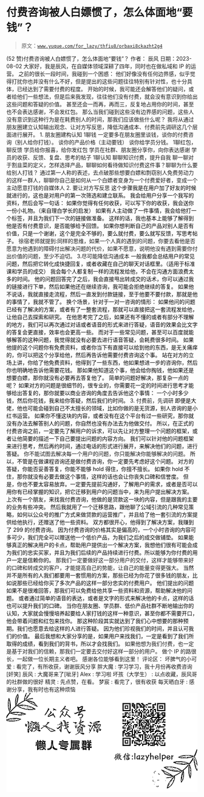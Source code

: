 # 付费咨询被人白嫖惯了，怎么体面地“要钱”？

> 原文：[`www.yuque.com/for_lazy/thfiu8/orbaxi8ckazht2g4`](https://www.yuque.com/for_lazy/thfiu8/orbaxi8ckazht2g4)

<ne-h2 id="cb3f1d1e" data-lake-id="cb3f1d1e"><ne-heading-ext><ne-heading-anchor></ne-heading-anchor><ne-heading-fold></ne-heading-fold></ne-heading-ext><ne-heading-content><ne-text id="u16b19be8">(52 赞)付费咨询被人白嫖惯了，怎么体面地“要钱”？</ne-text></ne-heading-content></ne-h2> <ne-p id="u64e3ffaf" data-lake-id="u64e3ffaf"><ne-text id="u28d24c51">作者： 辰风</ne-text></ne-p> <ne-p id="u0afbfd09" data-lake-id="u0afbfd09"><ne-text id="uf6e16574">日期：2023-08-02</ne-text></ne-p> <ne-p id="uf62cc9b7" data-lake-id="uf62cc9b7"><ne-text id="ue5894362">大家好，我是辰风，在自媒体领域深耕了四年，同时也在做私域和 IP 的运营。</ne-text></ne-p> <ne-p id="ued483996" data-lake-id="ued483996"><ne-text id="u27ce401e">之前的很长一段时间，我碰到一个困惑：</ne-text></ne-p> <ne-quote id="u9f4e3793" data-lake-id="u9f4e3793"><ne-p id="u370dbd14" data-lake-id="u370dbd14"><ne-text id="u6c72bc71">他们好像没有任何边界感，似乎觉得打扰你也并没有什么不好，但是提出的这些问题往往特别有针对性，也十分具体，已经达到了需要付费的程度。</ne-text></ne-p> <ne-p id="u518100a8" data-lake-id="u518100a8"><ne-text id="u4723005e">开始的时候，我可能还会解答他们的疑问，或者给他们一些想法，但是后来我发现，往往他们没有付费，就会没有意识到你给出这些问题和答疑的价值。</ne-text></ne-p> <ne-p id="uca7aa768" data-lake-id="uca7aa768"><ne-text id="ue0dc76c4">甚至还会一而再，再而三，反复地占用你的时间，甚至也不会表达感谢，不会发红包。</ne-text></ne-p> <ne-p id="u5458cdad" data-lake-id="u5458cdad"><ne-text id="u3cfb4f58" ne-bold="true">那么当我们碰到这些没有边界感的问题，这些人没有意识到这种行为是在耗费别人的时间，那我们应该做些什么呢？</ne-text></ne-p> <ne-p id="u7450e006" data-lake-id="u7450e006"><ne-text id="ubc44e1c9">我将从通过朋友圈建立认知输出观念、让对方写反思，降低沟通成本、付费前先调研这几个层面进行展开。</ne-text></ne-p> <ne-p id="uc7f662f7" data-lake-id="uc7f662f7"><ne-text id="u6bec7084" ne-bold="true">1. 朋友圈建构认知</ne-text></ne-p> <ne-oli index-type="0"><ne-oli-i>1</ne-oli-i><ne-oli-c class="ne-oli-content" id="ufa6d8502" data-lake-id="ufa6d8502"><ne-text id="u3ae5ac6e">聊钱</ne-text></ne-oli-c></ne-oli> <ne-p id="u5a3867c3" data-lake-id="u5a3867c3"><ne-text id="ude9d7e6d">一定要多在朋友圈里谈钱，谈你的付费咨询（别人给你打钱）。</ne-text></ne-p> <ne-p id="u65a7bd38" data-lake-id="u65a7bd38"><ne-text id="u4ee30e78">谈你的产品价格（主动要钱）</ne-text></ne-p> <ne-p id="u7b4c878a" data-lake-id="u7b4c878a"><ne-text id="u8a221d40">谈你给学员分钱。</ne-text></ne-p> <ne-oli index-type="0"><ne-oli-i>1</ne-oli-i><ne-oli-c class="ne-oli-content" id="ub9cd0ed3" data-lake-id="ub9cd0ed3"><ne-text id="ud0565f4f">聊红包，聊反馈</ne-text></ne-oli-c></ne-oli> <ne-p id="ua42fa9c6" data-lake-id="ua42fa9c6"><ne-text id="u90a0c30f">学员给你报喜，给你发红包</ne-text></ne-p> <ne-p id="ud8f1767f" data-lake-id="ud8f1767f"><ne-text id="u285b76d3">学员在社群、朋友圈分享你，向你表达感谢</ne-text></ne-p> <ne-p id="u9a0c46ad" data-lake-id="u9a0c46ad"><ne-text id="u7422261f">学员的收获、反馈、复盘、思考的帖子</ne-text></ne-p> <ne-oli index-type="0"><ne-oli-i>1</ne-oli-i><ne-oli-c class="ne-oli-content" id="uf2d5d088" data-lake-id="uf2d5d088"><ne-text id="u6da6dfbe">聊认知</ne-text></ne-oli-c></ne-oli> <ne-p id="u83514a72" data-lake-id="u83514a72"><ne-text id="u6d1e649c">聊聊知识付费，提升自我</ne-text></ne-p> <ne-p id="u0ff07f22" data-lake-id="u0ff07f22"><ne-text id="ucd7d3867">聊一聊对于割韭菜的定义，怎样选择产品，聊聊如何看待做知识付费这件事？聊聊为什么要给别人打钱？</ne-text></ne-p> <ne-p id="uf16f797f" data-lake-id="uf16f797f"><ne-text id="u40d15e99">通过第一人称的表述，去点破那些想要白嫖和剽窃别人免费劳动力的这样一群人，聊聊你自己是如何从一个白嫖者变身为一个付费爱好者，变成一个主动愿意打钱的自媒体人</ne-text></ne-p> <ne-p id="u59c7fe88" data-lake-id="u59c7fe88"><ne-text id="u84d9999d" ne-bold="true">2. 要让对方写反思</ne-text></ne-p> <ne-p id="u5c0271f0" data-lake-id="u5c0271f0"><ne-text id="uef7af4cf" style="color: rgb(0, 0, 0);">这个步骤我是在用户加了好友的时候就进行的，这也是对用户的第一次筛选和建立联系。</ne-text></ne-p> <ne-p id="u9941f58f" data-lake-id="u9941f58f"><ne-text id="ud218a988" style="color: rgb(0, 0, 0);">我会给用户分享一个我写的资料，然后会写一句话：</ne-text></ne-p> <ne-p id="u6dcb588b" data-lake-id="u6dcb588b"><ne-text id="ucf389944" style="color: rgb(0, 0, 0);">如果你觉得有任何收获，可以写下你的收获，我会送你一份小礼物。（来自理白学长的启发）</ne-text></ne-p> <ne-p id="u5fe4005d" data-lake-id="u5fe4005d"><ne-text id="ua40731b0" style="color: rgb(0, 0, 0);">如果有人主动做了一件事情，我会给他打一个标签，并且为我们下一次的链接做准备。</ne-text></ne-p> <ne-p id="uc5bef123" data-lake-id="uc5bef123"><ne-text id="u8a90424f" style="color: rgb(0, 0, 0);">这样的话，我也基本上能够了解得到他是否有付费意识，是否能够给予回馈。</ne-text></ne-p> <ne-p id="u729a350e" data-lake-id="u729a350e"><ne-text id="ua7d0ac27" style="color: rgb(0, 0, 0);">如果你想判断自己的产品对别人是否有价值，只是一个谢谢，这个是完全不够的，要么就付费，要么就写反馈，写思考帖子。</ne-text></ne-p> <ne-p id="u646845f5" data-lake-id="u646845f5"><ne-text id="u6e2be536" ne-bold="true">徐宿老师就提到:同样的思维，如果一个人真的遇到的问题，你要去看他是否愿意为他遇到的障碍付出解决问题的代价，如果不愿意，说明他没有遇到需要你付出价值的问题，至少不迫切。</ne-text></ne-p> <ne-p id="u0b5a7788" data-lake-id="u0b5a7788"><ne-text id="uf99b638d" ne-bold="true">3.尽可能降低沟通成本</ne-text></ne-p> <ne-p id="uda897a92" data-lake-id="uda897a92"><ne-text id="u66e483ed" style="color: rgb(0, 0, 0);">一般我都会总结用户的常见问题，然后把它转化成快捷回复，或者收藏在自己的聊天对话框里。（适用于标准课和学员的成交）</ne-text></ne-p> <ne-p id="ua965a5b7" data-lake-id="ua965a5b7"><ne-text id="u00bf367d" style="color: rgb(0, 0, 0);">我会每个人都复制一样的流程发给他，不会在沟通方面浪费太多的时间。</ne-text></ne-p> <ne-p id="udd08dc81" data-lake-id="udd08dc81"><ne-text id="u29ce14cb" style="color: rgb(0, 0, 0);">他的问题回答完了之后，我会直接甩出转成交的话术，你可以通过我的链接进行下单，然后如果他还在继续咨询，我可能会拒绝继续的答复。</ne-text></ne-p> <ne-p id="u3c30228a" data-lake-id="u3c30228a"><ne-text id="uecef5107" style="color: rgb(0, 0, 0);">如果他不说话，我就直接走流程，然后一直发到付款链接，至于他要不要付款，那就是他的事情了，我就不管了。</ne-text></ne-p> <ne-p id="uda2a045f" data-lake-id="uda2a045f"><ne-text id="ue192387c" style="color: rgb(0, 0, 0);">换个场景，针对于一对一咨询的情形：</ne-text></ne-p> <ne-p id="uf8a85679" data-lake-id="uf8a85679"><ne-text id="u4236135b" style="color: rgb(0, 0, 0);">如果他问的问题已经有了解决的方案，或者有了一整套流程，那就可以直接把这一套流程发给他，让他自己去探索和研究。</ne-text></ne-p> <ne-p id="u5106dfc4" data-lake-id="u5106dfc4"><ne-text id="u1c394d94" style="color: rgb(0, 0, 0);">在他思考完了之后，如果还有不懂的或者有部分不理解的地方，我们可以再次通过对话或者语音的形式来进行答疑，语音的效果会比文字的答复会更直接，效率也会更高一些。</ne-text></ne-p> <ne-p id="uccd2097c" data-lake-id="uccd2097c"><ne-text id="u372c86e5" style="color: rgb(0, 0, 0);">而对于一些常见问题，甚至可以百度就能够解答的这种问题，我觉得就没有必要去进行语音答疑，会耗费很多时间。</ne-text></ne-p> <ne-p id="u8c986ad2" data-lake-id="u8c986ad2"><ne-text id="u35cedb11" style="color: rgb(0, 0, 0);">如果他提的这个问题你有免费资料，或者你当下有直接可以给到他的东西，是无关痛痒的，你可以把这个分享给他，然后再告诉他需要付费咨询这个事。</ne-text></ne-p> <ne-p id="u0dae8d44" data-lake-id="u0dae8d44"><ne-text id="u8142d80d" style="color: rgb(0, 0, 0);">站在对方的立场上讲，你给了他免费资料，他得到了一些东西，他如果想进一步的咨询你，然后你也明确地告诉他需要花钱。</ne-text></ne-p> <ne-p id="u7c222016" data-lake-id="u7c222016"><ne-text id="u3b573d12" style="color: rgb(0, 0, 0);">那如果他知道这个事，他会给你掏钱，他如果还是想要白嫖，那你就没有必要再去答复他了。</ne-text></ne-p> <ne-p id="u97a9ad9a" data-lake-id="u97a9ad9a"><ne-text id="ue69483e6" style="color: rgb(0, 0, 0);">简单的问题好解决，那复杂一点的呢？</ne-text></ne-p> <ne-p id="u77dbc3b6" data-lake-id="u77dbc3b6"><ne-text id="u8f44a6b2" style="color: rgb(0, 0, 0);">如果对方的问题是很细节的，很专业的，你需要花一定的时间进行思考才能够给出答复的，那你就要以商业咨询的角度去告诉他这个事情：</ne-text></ne-p> <ne-p id="udfcfc872" data-lake-id="udfcfc872"><ne-text id="u9d291022" style="color: rgb(0, 0, 0);">一个小时多少钱，然后你花钱，我来给你答疑，然后我们约时间。</ne-text></ne-p> <ne-p id="u89889c9d" data-lake-id="u89889c9d"><ne-text id="u3742b3d8" ne-bold="true">3. 付费前，先调研</ne-text></ne-p> <ne-p id="u69526e03" data-lake-id="u69526e03"><ne-text id="u0674883a" style="color: rgb(0, 0, 0);">即便是大佬，他也可能会碰到自己不太擅长的领域，比如你做的是无货源，别人咨询的是小红书运营。</ne-text></ne-p> <ne-p id="u010d9e7f" data-lake-id="u010d9e7f"><ne-text id="u2709920a" style="color: rgb(0, 0, 0);">如果你不懂这块的内容，或者没有在这个平台有过一些研究，那你就没有办法去解答别人的问题，你自然也没有办法去为他做交付。</ne-text></ne-p> <ne-p id="u57bf94c2" data-lake-id="u57bf94c2"><ne-text id="u77c3dd27" style="color: rgb(0, 0, 0);">所以，在正式的付费咨询之前，一定要先了解用户的诉求，可以先让对方整理一个问题的框架，或者让他简要的描述一下自己要提出问题的内容方向。</ne-text></ne-p> <ne-p id="u5472fe64" data-lake-id="u5472fe64"><ne-text id="ueb076286" style="color: rgb(0, 0, 0);">我们可以针对他的问题框架来进行思考，然后再约时间，通过电话的形式进行展开，来解决他们的问题，进行答疑。</ne-text></ne-p> <ne-p id="ubec1555f" data-lake-id="ubec1555f"><ne-text id="ue19eb29b" ne-bold="true">你不能试图去解决每一个用户的问题，你只能解决你能够解决的问题。</ne-text></ne-p> <ne-p id="u5b6671da" data-lake-id="u5b6671da"><ne-text id="u04072e2d" style="color: rgb(0, 0, 0);">所以，不管是在做课程咨询还是做付费咨询，你一定要先考虑好这个问题。</ne-text></ne-p> <ne-p id="u42535c7c" data-lake-id="u42535c7c"><ne-text id="u69abcf40" style="color: rgb(0, 0, 0);">对方的答疑，你能否妥善答复，你能不能够 hold 得住，你擅不擅长。</ne-text></ne-p> <ne-p id="ud8cfc74a" data-lake-id="ud8cfc74a"><ne-text id="u8a23e125" style="color: rgb(0, 0, 0);">如果你 hold 不住，那你就没有必要去做这个事情，这样的话也会让你丧失口碑和信誉度。</ne-text></ne-p> <ne-p id="ufa71e8c3" data-lake-id="ufa71e8c3"><ne-text id="ucfb03f9a" style="color: rgb(0, 0, 0);">但是，你也不要太容易放弃。一定要先提前沟通好，了解用户的需求，或者是否可以用你有已经掌握的知识，把它迁移到用户的问题当中，来为用户提出解决方案。</ne-text></ne-p> <ne-p id="u28cd3319" data-lake-id="u28cd3319"><ne-text id="ue3372bd2" style="color: rgb(0, 0, 0);">上次有一个朋友，来找我付费咨询，他做的是贷款这一块的内容，但是跟我的主要的业务有些冲突。</ne-text></ne-p> <ne-p id="u4ba155c0" data-lake-id="u4ba155c0"><ne-text id="ub8a4dfae" style="color: rgb(0, 0, 0);">然后我就用了一个迁移思路，跟他聊了公域引流的几种常见策略，如何以公众号的推广方式来做贷款的运营推广，并且给了他一套引流的方案提供给他执行，还赠送了他一些资料。</ne-text></ne-p> <ne-p id="uc5d0fc2b" data-lake-id="uc5d0fc2b"><ne-text id="u5bf9b5a6" style="color: rgb(0, 0, 0);">双方都很开心，他得到了解决方案，我赚到了 299 的付费咨询。</ne-text></ne-p> <ne-p id="u02b22948" data-lake-id="u02b22948"><ne-text id="u9125d7c1" style="color: rgb(0, 0, 0);">因为付费咨询的价格其实是偏高的，一个小时咨询的内容可多可少，我们完全可以赠送他一个低价产品，为我们之后的成交做铺垫。</ne-text></ne-p> <ne-p id="ue9b8453b" data-lake-id="ue9b8453b"><ne-text id="uccd3c9d0" style="color: rgb(0, 0, 0);">如果能够真正的解决用户的卡点，帮助用户提供出一个解决方案，我想他们很有可能会成为我们的忠实买家，并且为我们后续的产品持续进行付费。所以能够为你付费的用户一定是信赖你的。</ne-text></ne-p> <ne-p id="u25cfc7d2" data-lake-id="u25cfc7d2"><ne-text id="u183cc19f" ne-bold="true">那我们一定要做好这一部分用户的交付，这样才能够带来好的口碑和转成交的客户，才能提高自己的势能，让自己的能量变得更强大。</ne-text></ne-p> <ne-p id="u61a7e55a" data-lake-id="u61a7e55a"><ne-text id="ud7f4193d" style="color: rgb(0, 0, 0);">当然并不是所有的人我们都要用一套惯用的方案，那些已经为你花了很多钱的朋友，比如说那些已经给你买了多次产品的这样一部分忠实的付费用户。</ne-text></ne-p> <ne-p id="u9f0d2202" data-lake-id="u9f0d2202"><ne-text id="uad9d4302" style="color: rgb(0, 0, 0);">他们提出的问题如果不是很难回答，那我们可以免费给他共享一些资料和资源，帮助解决他的问题。</ne-text></ne-p> <ne-p id="u50fdd05d" data-lake-id="u50fdd05d"><ne-text id="ua68f0d7a" style="color: rgb(0, 0, 0);">或者通过简单的语音的表达，或者是文字的形式来解决他的卡点，这样的话也可以提升我们的口碑。</ne-text></ne-p> <ne-p id="u869044df" data-lake-id="u869044df"><ne-text id="ue76a8259" style="color: rgb(0, 0, 0);">当你在朋友圈、学员群、低价产品社群不断地输出你的认知，大家就会慢慢培养起要给人家打钱的这样一种意识，甚至你都不需要开口，他会带着问题和红包来找你。</ne-text></ne-p> <ne-p id="ue4b77ad4" data-lake-id="ue4b77ad4"><ne-text id="u89f5a694" style="color: rgb(0, 0, 0);">那这种阶段其实就达到了我们心中想要的那种预期。我们也愿意去给这样的人进行答疑。</ne-text></ne-p> <ne-p id="uc9dd9ed7" data-lake-id="uc9dd9ed7"><ne-text id="ub5778b95" style="color: rgb(0, 0, 0);">因为他们珍视我们的时间，并且认可我们的价值。</ne-text></ne-p> <ne-p id="u72929ca3" data-lake-id="u72929ca3"><ne-text id="ufbdeefc9" style="color: rgb(0, 0, 0);">最后我想和大家分享的是，如果用户来找我们，一定是看到了我们所取得的成绩，看到我们的背书，所以才会找我们。</ne-text></ne-p> <ne-p id="u5e57d9bd" data-lake-id="u5e57d9bd"><ne-text id="u6568ef07" ne-bold="true">如果他想为我们付费，也一定是基于对我们的信赖，那我们一定要去交付好这样一部分的用户。</ne-text></ne-p> <ne-p id="u02836a7e" data-lake-id="u02836a7e"><ne-text id="u8c648af3" ne-bold="true">做个 IP 的路很长，一起做一位长期主义者吧。</ne-text></ne-p> <ne-p id="u66c766d4" data-lake-id="u66c766d4"><ne-text id="u58979c35" ne-bold="true">感谢各位能够看到这里！</ne-text></ne-p> <ne-hole id="u7528f3f8" data-lake-id="u7528f3f8"><ne-card data-card-name="hr" data-card-type="block" id="o8Pds" data-event-boundary="card"><ne-p id="u157890ac" data-lake-id="u157890ac"><ne-text id="ub1e3ee57">评论区：</ne-text></ne-p> <ne-p id="ud15b10b5" data-lake-id="ud15b10b5"><ne-text id="u027c668e">坏脾气的小可爱 : 看完了，有所收获，谢谢辰风分享</ne-text> <ne-text id="u188f9693">胖大魔 : 学习学习，我十月份再收费咨询[奸笑]</ne-text> <ne-text id="u37ec677a">辰风 : 大魔哥来了[呲牙]</ne-text> <ne-text id="ufa87f00c">Alex : 学习啦</ne-text> <ne-text id="u132c1213">坏孩（大学生） : 以点收藏，辰风哥的社群做的很好</ne-text> <ne-text id="ufaee803f">精灵 : 先点赞，在看。</ne-text> <ne-text id="ufbbf6787">梦宸 : 看完了，很有收获</ne-text> <ne-text id="uf55deb9a">每天晒白牙 : 感谢分享，我有时也有这种烦恼</ne-text></ne-p> <ne-p id="ue583ca6a" data-lake-id="ue583ca6a"><ne-card data-card-name="image" data-card-type="inline" id="z1bXv" data-event-boundary="card">![](img/894d30a529e7c37bcd3392323c99941c.png)  <ne-hole id="ud80c9715" data-lake-id="ud80c9715"><ne-card data-card-name="hr" data-card-type="block" id="k2maG" data-event-boundary="card"></ne-card></ne-hole></ne-card></ne-p></ne-card></ne-hole></ne-quote>